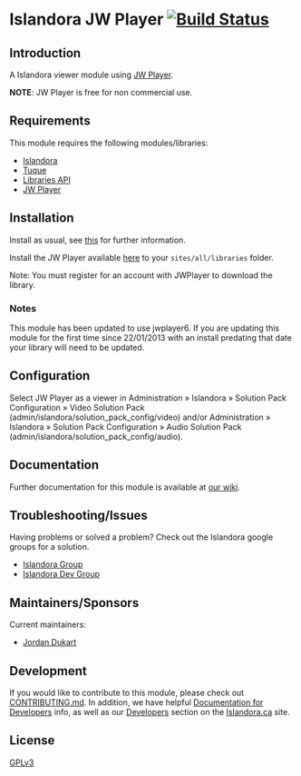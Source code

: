 # Islandora JW Player [![Build Status](https://travis-ci.org/Islandora/islandora_jwplayer.png?branch=7.x)](https://travis-ci.org/Islandora/islandora_jwplayer)

## Introduction

A Islandora viewer module using [JW Player](http://www.jwplayer.com/).

**NOTE**: JW Player is free for non commercial use.

## Requirements

This module requires the following modules/libraries:

* [Islandora](https://github.com/islandora/islandora)
* [Tuque](https://github.com/islandora/tuque)
* [Libraries API](https://drupal.org/project/libraries)
* [JW Player](www.longtailvideo.com/download/jwplayer-free-6-1-2972.zip)

## Installation

Install as usual, see [this](https://drupal.org/documentation/install/modules-themes/modules-7) for further information.

Install the JW Player available [here](http://www.longtailvideo.com/jw-player/download/) to your `sites/all/libraries` folder.

Note: You must register for an account with JWPlayer to download the library.

### Notes

This module has been updated to use jwplayer6. If you are updating this module for the first time since 22/01/2013 with an install predating that date your library will need to be updated.

## Configuration

Select JW Player as a viewer in Administration » Islandora » Solution Pack Configuration » Video Solution Pack (admin/islandora/solution_pack_config/video) and/or Administration » Islandora » Solution Pack Configuration » Audio Solution Pack (admin/islandora/solution_pack_config/audio).

## Documentation

Further documentation for this module is available at [our wiki](https://wiki.duraspace.org/display/ISLANDORA/Islandora+JWPlayer).

## Troubleshooting/Issues

Having problems or solved a problem? Check out the Islandora google groups for a solution.

* [Islandora Group](https://groups.google.com/forum/?hl=en&fromgroups#!forum/islandora)
* [Islandora Dev Group](https://groups.google.com/forum/?hl=en&fromgroups#!forum/islandora-dev)

## Maintainers/Sponsors

Current maintainers:

* [Jordan Dukart](https://github.com/jordandukart)

## Development

If you would like to contribute to this module, please check out [CONTRIBUTING.md](CONTRIBUTING.md). In addition, we have helpful [Documentation for Developers](https://github.com/Islandora/islandora/wiki#wiki-documentation-for-developers) info, as well as our [Developers](http://islandora.ca/developers) section on the [Islandora.ca](http://islandora.ca) site.

## License

[GPLv3](http://www.gnu.org/licenses/gpl-3.0.txt)
